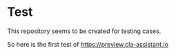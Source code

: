 # Test

This repository seems to be created for testing cases. 

So here is the first test of https://preview.cla-assistant.io 

